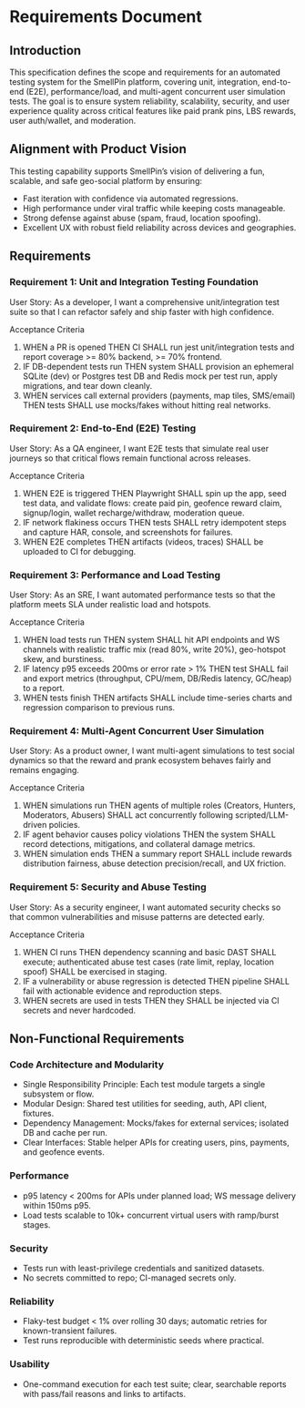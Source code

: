 # Requirements Document

## Introduction

This specification defines the scope and requirements for an automated testing system for the SmellPin platform, covering unit, integration, end-to-end (E2E), performance/load, and multi-agent concurrent user simulation tests. The goal is to ensure system reliability, scalability, security, and user experience quality across critical features like paid prank pins, LBS rewards, user auth/wallet, and moderation.

## Alignment with Product Vision

This testing capability supports SmellPin’s vision of delivering a fun, scalable, and safe geo-social platform by ensuring:
- Fast iteration with confidence via automated regressions.
- High performance under viral traffic while keeping costs manageable.
- Strong defense against abuse (spam, fraud, location spoofing).
- Excellent UX with robust field reliability across devices and geographies.

## Requirements

### Requirement 1: Unit and Integration Testing Foundation

User Story: As a developer, I want a comprehensive unit/integration test suite so that I can refactor safely and ship faster with high confidence.

Acceptance Criteria
1. WHEN a PR is opened THEN CI SHALL run jest unit/integration tests and report coverage >= 80% backend, >= 70% frontend.
2. IF DB-dependent tests run THEN system SHALL provision an ephemeral SQLite (dev) or Postgres test DB and Redis mock per test run, apply migrations, and tear down cleanly.
3. WHEN services call external providers (payments, map tiles, SMS/email) THEN tests SHALL use mocks/fakes without hitting real networks.

### Requirement 2: End-to-End (E2E) Testing

User Story: As a QA engineer, I want E2E tests that simulate real user journeys so that critical flows remain functional across releases.

Acceptance Criteria
1. WHEN E2E is triggered THEN Playwright SHALL spin up the app, seed test data, and validate flows: create paid pin, geofence reward claim, signup/login, wallet recharge/withdraw, moderation queue.
2. IF network flakiness occurs THEN tests SHALL retry idempotent steps and capture HAR, console, and screenshots for failures.
3. WHEN E2E completes THEN artifacts (videos, traces) SHALL be uploaded to CI for debugging.

### Requirement 3: Performance and Load Testing

User Story: As an SRE, I want automated performance tests so that the platform meets SLA under realistic load and hotspots.

Acceptance Criteria
1. WHEN load tests run THEN system SHALL hit API endpoints and WS channels with realistic traffic mix (read 80%, write 20%), geo-hotspot skew, and burstiness.
2. IF latency p95 exceeds 200ms or error rate > 1% THEN test SHALL fail and export metrics (throughput, CPU/mem, DB/Redis latency, GC/heap) to a report.
3. WHEN tests finish THEN artifacts SHALL include time-series charts and regression comparison to previous runs.

### Requirement 4: Multi-Agent Concurrent User Simulation

User Story: As a product owner, I want multi-agent simulations to test social dynamics so that the reward and prank ecosystem behaves fairly and remains engaging.

Acceptance Criteria
1. WHEN simulations run THEN agents of multiple roles (Creators, Hunters, Moderators, Abusers) SHALL act concurrently following scripted/LLM-driven policies.
2. IF agent behavior causes policy violations THEN the system SHALL record detections, mitigations, and collateral damage metrics.
3. WHEN simulation ends THEN a summary report SHALL include rewards distribution fairness, abuse detection precision/recall, and UX friction.

### Requirement 5: Security and Abuse Testing

User Story: As a security engineer, I want automated security checks so that common vulnerabilities and misuse patterns are detected early.

Acceptance Criteria
1. WHEN CI runs THEN dependency scanning and basic DAST SHALL execute; authenticated abuse test cases (rate limit, replay, location spoof) SHALL be exercised in staging.
2. IF a vulnerability or abuse regression is detected THEN pipeline SHALL fail with actionable evidence and reproduction steps.
3. WHEN secrets are used in tests THEN they SHALL be injected via CI secrets and never hardcoded.

## Non-Functional Requirements

### Code Architecture and Modularity
- Single Responsibility Principle: Each test module targets a single subsystem or flow.
- Modular Design: Shared test utilities for seeding, auth, API client, fixtures.
- Dependency Management: Mocks/fakes for external services; isolated DB and cache per run.
- Clear Interfaces: Stable helper APIs for creating users, pins, payments, and geofence events.

### Performance
- p95 latency < 200ms for APIs under planned load; WS message delivery within 150ms p95.
- Load tests scalable to 10k+ concurrent virtual users with ramp/burst stages.

### Security
- Tests run with least-privilege credentials and sanitized datasets.
- No secrets committed to repo; CI-managed secrets only.

### Reliability
- Flaky-test budget < 1% over rolling 30 days; automatic retries for known-transient failures.
- Test runs reproducible with deterministic seeds where practical.

### Usability
- One-command execution for each test suite; clear, searchable reports with pass/fail reasons and links to artifacts.
